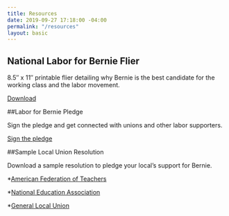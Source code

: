 ```yaml
---
title: Resources
date: 2019-09-27 17:18:00 -04:00
permalink: "/resources"
layout: basic
---
```


## National Labor for Bernie Flier

8.5″ x 11″ printable flier detailing why Bernie is the best candidate for the working class and the labor movement.

[Download](https://laborforbernie2020.org/wp-content/uploads/2019/05/national-flier-with-resolutions.pdf)

##Labor for Bernie Pledge

Sign the pledge and get connected with unions and other labor supporters.

[Sign the pledge](https://actionnetwork.org/forms/labor-for-bernie-2020-pledge)

##Sample Local Union Resolution

Download a sample resolution to pledge your local’s support for Bernie.

*[American Federation of Teachers](https://docs.google.com/document/d/104dxtJVWI9R-6rZb4G8IoCzont2JWQferMCEn7JxS-8/edit)

*[National Education Association](https://docs.google.com/document/d/1FYMuNa0XmTUG9db3njPtB44YzEArU8TSh2AY5o_TE8w/edit)

*[General Local Union](https://docs.google.com/document/d/1aQk7usZUhlNL9pSYEyUe-EMDgrkVlyGj1qkop83y9nA/edit)